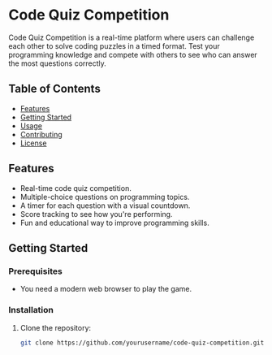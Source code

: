 # Code Quiz Competition

Code Quiz Competition is a real-time platform where users can challenge each other to solve coding puzzles in a timed format. Test your programming knowledge and compete with others to see who can answer the most questions correctly.

## Table of Contents

- [Features](#features)
- [Getting Started](#getting-started)
- [Usage](#usage)
- [Contributing](#contributing)
- [License](#license)

## Features

- Real-time code quiz competition.
- Multiple-choice questions on programming topics.
- A timer for each question with a visual countdown.
- Score tracking to see how you're performing.
- Fun and educational way to improve programming skills.

## Getting Started

### Prerequisites

- You need a modern web browser to play the game.

### Installation

1. Clone the repository:

   ```bash
   git clone https://github.com/yourusername/code-quiz-competition.git

